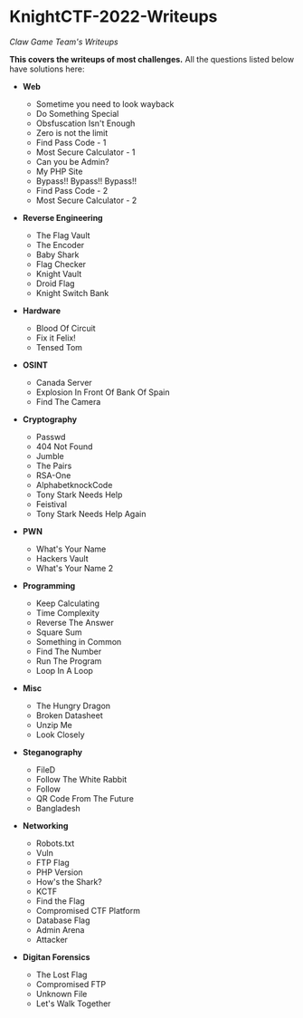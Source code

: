 # KnightCTF-2022-Writeups

_Claw Game Team's Writeups_

**This covers the writeups of most challenges.** 
All the questions listed below have solutions here:

- **Web**

  - Sometime you need to look wayback
  - Do Something Special
  - Obsfuscation Isn't Enough
  - Zero is not the limit
  - Find Pass Code - 1
  - Most Secure Calculator - 1
  - Can you be Admin?
  - My PHP Site
  - Bypass!! Bypass!! Bypass!!
  - Find Pass Code - 2
  - Most Secure Calculator - 2

- **Reverse Engineering**

  - The Flag Vault
  - The Encoder
  - Baby Shark
  - Flag Checker
  - Knight Vault
  - Droid Flag
  - Knight Switch Bank

- **Hardware**

  - Blood Of Circuit
  - Fix it Felix!
  - Tensed Tom

- **OSINT**

  - Canada Server
  - Explosion In Front Of Bank Of Spain
  - Find The Camera

- **Cryptography**

  - Passwd
  - 404 Not Found
  - Jumble
  - The Pairs
  - RSA-One
  - AlphabetknockCode
  - Tony Stark Needs Help
  - Feistival
  - Tony Stark Needs Help Again

- **PWN**

  - What's Your Name
  - Hackers Vault
  - What's Your Name 2

- **Programming**

  - Keep Calculating
  - Time Complexity
  - Reverse The Answer
  - Square Sum
  - Something in Common
  - Find The Number
  - Run The Program
  - Loop In A Loop

- **Misc**

  - The Hungry Dragon
  - Broken Datasheet
  - Unzip Me
  - Look Closely

- **Steganography**

  - FileD
  - Follow The White Rabbit
  - Follow
  - QR Code From The Future
  - Bangladesh

- **Networking**

  - Robots.txt
  - Vuln
  - FTP Flag
  - PHP Version
  - How's the Shark?
  - KCTF
  - Find the Flag
  - Compromised CTF Platform
  - Database Flag
  - Admin Arena
  - Attacker

- **Digitan Forensics**

  - The Lost Flag
  - Compromised FTP
  - Unknown File 
  - Let's Walk Together

  
